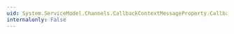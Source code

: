 ```yaml
---
uid: System.ServiceModel.Channels.CallbackContextMessageProperty.CallbackAddress
internalonly: False
---
```

